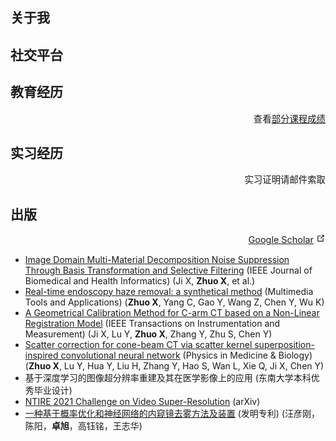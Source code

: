 ## 关于我
<Aboutme>
</Aboutme>

## 社交平台

<Social title="江苏省南京市玄武区东南大学四牌楼校区群贤楼" url="https://j.map.baidu.com/79/Fef" fgc="#fff" bgc="rgb(243,178,61)" icon="assets/icons/location.png"></Social>
<Social title="zx.cs@qq.com (私人)" url="mailto:zx.cs@qq.com" fgc="#fff" bgc="rgba(51,153,102,0.8)" icon="assets/icons/email.png"></Social>
<Social title="zhuoxu@seu.edu.cn (学术)" url="mailto:zhuoxu@seu.edu.cn" fgc="#fff" bgc="rgba(0,168,84,0.8)" icon="assets/icons/email.png"></Social>
<Social title="知乎" url="https://www.zhihu.com/people/zhuoxu" fgc="#fff" bgc="rgba(6,100,195,0.8)" icon="assets/icons/zhihu.png"></Social> 
<Social title="GitHub" url="https://github.com/z0gSh1u" fgc="#fff" bgc="rgba(0,0,0,0.8)" icon="assets/icons/github.png"></Social>
<Social title="500px" url="https://500px.com/p/136371391" fgc="#fff" bgc="rgb(8,112,209)" icon="assets/icons/500px.png"></Social>
<Social title="哔哩哔哩" url="https://space.bilibili.com/530258" fgc="#fff" bgc="rgb(251,114,153)" icon="assets/icons/bilibili.png"></Social>
<Social title="136371391" url="#" fgc="#fff" bgc="rgb(0,169,221)" icon="assets/icons/qq.png"></Social>
<Social title="zhuoxu" url="#" fgc="#fff" bgc="rgb(60,176,53)" icon="assets/icons/wechat.png"></Social>
<Social title="SW-0432-5008-1243" url="#" fgc="#fff" bgc="rgb(114,206,165)" icon="assets/icons/ns.png"></Social>
<Social title="z0gSh1u" url="https://steamcommunity.com/id/zhuoxu/" fgc="#fff" bgc="rgb(30,36,47)" icon="assets/icons/steam.png"></Social>
<Social title="z0gSh1u" url="https://account.xbox.com/en-us/profile?gamertag=z0gSh1u" fgc="#fff" bgc="rgb(16,124,16)" icon="assets/icons/xbox.png"></Social>
<Social title="领英" url="https://www.linkedin.com/in/seuzhuoxu/" fgc="#fff" bgc="rgb(10,102,194)" icon="assets/icons/linkedin.png"></Social>

## 教育经历
<p style="text-align: right; font-size: 0.9rem;">
查看<a href="scores.html">部分课程成绩</a>
</p>

<Block name="东南大学" intro="硕士 / 计算机科学与技术(影像方向) / 2021~" avatar="/assets/icons/seu-icon.png"></Block>
<Block name="Université de Rennes 1" intro="Master / Signal & Image Processing (Joint) / 2021~" avatar="/assets/icons/rennes-new.png"></Block>
<Block name="东南大学" intro="学士 / 计算机科学与技术 / 2017-2021" avatar="/assets/icons/seu-icon.png"></Block>

## 实习经历
<p style="text-align: right; font-size: 0.9rem;">实习证明请邮件索取</p>

<Block name="美团" intro="前端开发 (Vue) / 2023.04-2023.07" avatar="/assets/icons/meituan.png"></Block>
<Block name="一影医疗" intro="CT图像算法 / 2021.06-2021.07" avatar="/assets/icons/first-imaging.png"></Block>
<Block name="腾讯" intro="前端开发 (Vue, PHP) / 2020.06-2020.08" avatar="/assets/icons/tencent.png"></Block>

<!-- 
## 技术栈
<p style="text-align: right; font-size: 0.9rem;">——我学什么，以及为什么学</p> -->

## 出版 

<p style="text-align: right; font-size: 0.9rem;">
<a href="https://scholar.google.com/citations?hl=en&user=nWCWwY0AAAAJ" target="_blank">Google Scholar</a>
<svg class="external-link-icon" xmlns="http://www.w3.org/2000/svg" aria-hidden="true" focusable="false" x="0px" y="0px" viewBox="0 0 100 100" width="15" height="15"><path fill="currentColor" d="M18.8,85.1h56l0,0c2.2,0,4-1.8,4-4v-32h-8v28h-48v-48h28v-8h-32l0,0c-2.2,0-4,1.8-4,4v56C14.8,83.3,16.6,85.1,18.8,85.1z"></path><polygon fill="currentColor" points="45.7,48.7 51.3,54.3 77.2,28.5 77.2,37.2 85.2,37.2 85.2,14.9 62.8,14.9 62.8,22.9 71.5,22.9"></polygon></svg>
</p>

- [Image Domain Multi-Material Decomposition Noise Suppression Through Basis Transformation and Selective Filtering](https://ieeexplore.ieee.org/document/10438845) (IEEE Journal of Biomedical and Health Informatics) (Ji X, **Zhuo X**, et al.)
- [Real-time endoscopy haze removal: a synthetical method](https://link.springer.com/article/10.1007/s11042-023-16375-w) (Multimedia Tools and Applications) (**Zhuo X**, Yang C, Gao Y, Wang Z, Chen Y, Wu K)
- [A Geometrical Calibration Method for C-arm CT based on a Non-Linear Registration Model](https://ieeexplore.ieee.org/document/10225596) (IEEE Transactions on Instrumentation and Measurement) (Ji X, Lu Y, **Zhuo X**, Zhang Y, Zhu S, Chen Y)
- [Scatter correction for cone-beam CT via scatter kernel superposition-inspired convolutional neural network](https://iopscience.iop.org/article/10.1088/1361-6560/acbe8f) (Physics in Medicine & Biology) (**Zhuo X**, Lu Y, Hua Y, Liu H, Zhang Y, Hao S, Wan L, Xie Q, Ji X, Chen Y)
- 基于深度学习的图像超分辨率重建及其在医学影像上的应用 (东南大学本科优秀毕业设计)
- [NTIRE 2021 Challenge on Video Super-Resolution](https://arxiv.org/abs/2104.14852) (arXiv)
- [一种基于概率优化和神经网络的内窥镜去雾方法及装置](https://xueshu.baidu.com/usercenter/paper/show?paperid=182a0mx0jf410p00c2640gv049758025&site=xueshu_se) (发明专利) (汪彦刚，陈阳，**卓旭**，高钰铭，王志华)
